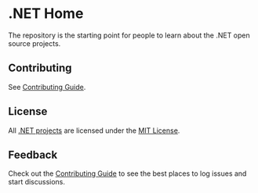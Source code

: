 # .NET Home

The repository is the starting point for people to learn about the .NET open
source projects.

## Contributing

See [Contributing Guide](CONTRIBUTING.md).

## License

All [.NET projects](https://github.com/Microsoft?query=dotnet) are licensed
under the [MIT License](LICENSE).

## Feedback

Check out the [Contributing Guide](CONTRIBUTING.md) to see the best places to
log issues and start discussions.
